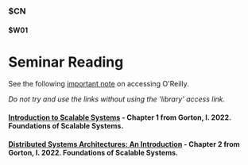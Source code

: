 ### $CN
#### $W01

# Seminar Reading

See the following [important note]($UP/access_or.html) on accessing O'Reilly.

*Do not try and use the links without using the 'library' access link.*

#### [Introduction to Scalable Systems](https://learning.oreilly.com/library/view/foundations-of-scalable/9781098106058/ch01.html) - Chapter 1 from Gorton, I. 2022. Foundations of Scalable Systems.

#### [Distributed Systems Architectures: An Introduction](https://learning.oreilly.com/library/view/foundations-of-scalable/9781098106058/ch02.html) - Chapter 2 from Gorton, I. 2022. Foundations of Scalable Systems.

